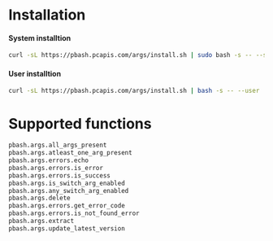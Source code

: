 
# Installation
#### System installtion
```sh
curl -sL https://pbash.pcapis.com/args/install.sh | sudo bash -s -- --system
```

#### User installtion
```sh
curl -sL https://pbash.pcapis.com/args/install.sh | bash -s -- --user
```

# Supported functions
```sh
pbash.args.all_args_present
pbash.args.atleast_one_arg_present
pbash.args.errors.echo
pbash.args.errors.is_error
pbash.args.errors.is_success
pbash.args.is_switch_arg_enabled
pbash.args.any_switch_arg_enabled
pbash.args.delete
pbash.args.errors.get_error_code
pbash.args.errors.is_not_found_error
pbash.args.extract
pbash.args.update_latest_version
```
